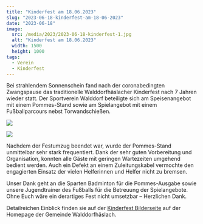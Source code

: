 ```yaml
---
title: "Kinderfest am 18.06.2023"
slug: "2023-06-18-kinderfest-am-18-06-2023"
date: "2023-06-18"
image:
  src: /media/2023/2023-06-18-kinderfest-1.jpg
  alt: "Kinderfest am 18.06.2023"
  width: 1500
  height: 1000
tags:
  - Verein
  - Kinderfest
---
```

Bei strahlendem Sonnenschein fand nach der coronabedingten Zwangspause das traditionelle Walddorfhäslacher Kinderfest nach 7 Jahren wieder statt. Der Sportverein Walddorf beteiligte sich am Speisenangebot mit einem Pommes-Stand sowie am Spielangebot mit einem Fußballparcours nebst Torwandschießen.

![](/media/2023/2023-06-18-kinderfest-2.jpg)

![](/media/2023/2023-06-18-kinderfest-3.jpg)

Nachdem der Festumzug beendet war, wurde der Pommes-Stand unmittelbar sehr stark frequentiert. Dank der sehr guten Vorbereitung und Organisation, konnten alle Gäste mit geringen Wartezeiten umgehend bedient werden. Auch ein Defekt an einem Zuleitungskabel vermochte den engagierten Einsatz der vielen Helferinnen und Helfer nicht zu bremsen.

Unser Dank geht an die Sparten Badminton für die Pommes-Ausgabe sowie unsere Jugendtrainer des Fußballs für die Betreuung der Spielangebote. Ohne Euch wäre ein derartiges Fest nicht umsetzbar – Herzlichen Dank.

Detailreichen Einblick finden sie auf der [Kinderfest Bilderseite](https://www.walddorfhaeslach.com/unsere-gemeinde/aktuelles/kinderfest-am-18-06-2023/kinderfest-bilderseite.html) auf der Homepage der Gemeinde Walddorfhäslach.
